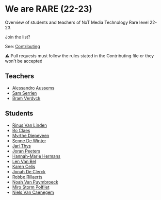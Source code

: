 # We are RARE (22-23)

Overview of students and teachers of NxT Media Technology Rare level 22-23.

Join the list?

See: [Contributing](./CONTRIBUTING.md)

⚠️ Pull requests must follow the rules stated in the Contributing file or they won't be accepted

## Teachers

- [Alessandro Aussems](./people/alessandro_aussems.md)
- [Sam Serrien](./people/sam_serrien.md)
- [Bram Verdyck](./people/bram_verdyck.md)

## Students

- [Rinus Van Linden](./people/rinus_van_linden.md)
- [Bo Claes](./people/bo_claes.md)
- [Myrthe Diepeveen](./people/myrthe_diepeveen.md)
- [Senne De Winter](./people/senne_de_winter.md)
- [Jari Thys](./people/jari_thys.md)
- [Joran Peeters](./people/joran_peeters.md)
- [Hannah-Marie Hermans](./people/hannah-marie_hermans.md)
- [Len Van Bel](./people/len_van_bel.md)
- [Karen Celis](./people/karen_celis.md)
- [Jonah De Clerck](./people/jonah_declerck.md)
- [Robbe Rillaerts](./people/robbe_rillaerts.md)
- [Noah Van Puymbroeck](./people/Noah_VanPuymbroeck.md)
- [Miro Storm Polfliet](./people/miro_polfliet.md)
- [Niels Van Caenegem](./people/niels_vancaenegem.md)